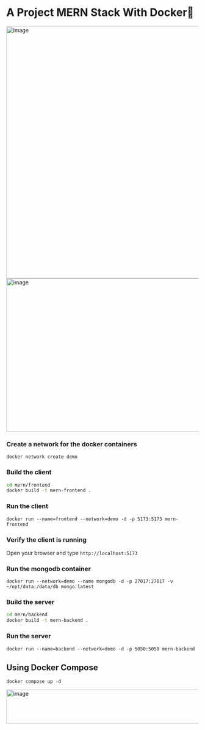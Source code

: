 # A Project MERN Stack With Docker🐳
<img width="1280" height="660" alt="image" src="https://github.com/user-attachments/assets/19c18cd4-a7f8-491a-8752-be2321ba215a" />

<img width="1915" height="401" alt="image" src="https://github.com/user-attachments/assets/1583724a-a9f5-4720-b49c-aaca218e1c73" />


### Create a network for the docker containers

`docker network create demo`

### Build the client 

```sh
cd mern/frontend
docker build -t mern-frontend .
```

### Run the client

`docker run --name=frontend --network=demo -d -p 5173:5173 mern-frontend`

### Verify the client is running

Open your browser and type `http://localhost:5173`

### Run the mongodb container

`docker run --network=demo --name mongodb -d -p 27017:27017 -v ~/opt/data:/data/db mongo:latest`

### Build the server

```sh
cd mern/backend
docker build -t mern-backend .
```

### Run the server

`docker run --name=backend --network=demo -d -p 5050:5050 mern-backend`

## Using Docker Compose

`docker compose up -d`


<img width="962" height="89" alt="image" src="https://github.com/user-attachments/assets/9052de75-6c1d-421f-b80d-568dff92ffd4" />






